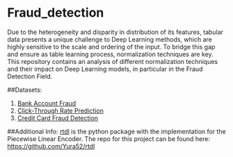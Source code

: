 # Fraud_detection

Due to the heterogeneity and disparity in distribution of its features, tabular data presents a unique challenge to Deep Learning methods, which are highly sensitive to the scale and ordering of the input. To bridge this gap and ensure as table learning process, normalization techniques are key. 
This repository contains an analysis of different normalization techniques and their impact on Deep Learning models, in particular in the Fraud Detection Field.

##Datasets:
1. [Bank Account Fraud](https://www.kaggle.com/datasets/sgpjesus/bank-account-fraud-dataset-neurips-2022)
2. [Click-Through Rate Prediction](https://www.kaggle.com/competitions/avazu-ctr-prediction/data)
3. [Credit Card Fraud Detection](https://www.kaggle.com/datasets/mlg-ulb/creditcardfraud)

##Additional Info:
[rtdl](Fraud_detection/TabularDataNormalization_RitaLeite/rtdl) is the python package with the implementation for the Piecewise Linear Encoder. The repo for this project can be found here: https://github.com/Yura52/rtdl
